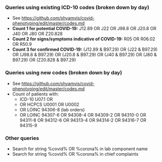 ### Queries using existing ICD-10 codes (broken down by day)
* See https://github.com/shyamvis/covid-phenotyping/edit/master/codes.md
* **Count 1 for potential COVID-19:** J12.89 OR J22 OR J98.8 OR J20.8 OR J40 OR J80 OR Z20.828
* **Count 2 for signs/symptoms indicative of COVID-19:** R05 OR R06.02 OR R50.9
* **Count 3 for confirmed COVID-19:** (J12.89 & B97.29) OR (J22 & B97.29) OR (J98.8 & B97.29) OR (J20.8 & B97.29) OR (J40 & B97.29) OR (J80 & B97.29) OR (Z20.828 & B97.29)

### Queries using new codes (broken down by day)
* See https://github.com/shyamvis/covid-phenotyping/edit/master/codes.md
* Count of patients with:
  * ICD-10 U07.1 OR 
  * OR HCPCS U0001 OR U0002 
  * OR LOINC 94306-8 (lab orders)
  * OR LOINC 94307-6 OR 94308-4 OR 94309-2 OR 94310-0 OR 94311-8 OR 94312-6 OR 94313-4 OR 94314-2 OR 94316-7 OR 94315-9

### Other queries
* Search for string %covid% OR %corona% in lab component name
* Search for string %covid% OR %corona% in chief complaints
